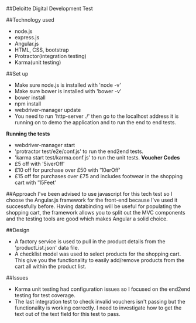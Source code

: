 ##Deloitte Digital Development Test

##Technology used
* node.js
* express.js
* Angular.js
* HTML, CSS, bootstrap
* Protractor(integration testing)
* Karma(unit testing)

##Set up
* Make sure node.js is installed with 'node -v'
* Make sure bower is installed with 'bower -v'
* bower install
* npm install
* webdriver-manager update
* You need to run 'http-server ./' then go to the localhost address it is running on to demo the application and to run the end to end tests.

**Running the tests**
* webdriver-manager start
* 'protractor test/e2e/conf.js' to run the end2end tests.
* 'karma start test/karma.conf.js' to run the unit tests.
**Voucher Codes**
* £5 off with '5iverOff'
* £10 off for purchase over £50 with '10erOff'
* £15 off for purchases over £75 and includes footwear in the shopping cart with '15Feet'

##Approach
I've been advised to use javascript for this tech test so I choose the Angular.js framework for the front-end because I've used it successfully before. Having databinding will be useful for populating the shopping cart, the framework allows you to split out the MVC components and the testing tools are good which makes Angular a solid choice.

##Design
* A factory service is used to pull in the product details from the 'productList.json' data file.
* A checklist model was used to select products for the shopping cart. This give you the functionality to easily add/remove products from the cart all within the product list.

##Issues
* Karma unit testing had configuration issues so I focused on the end2end testing for test coverage.
* The last integration test to check invalid vouchers isn't passing but the functionality is working correctly. I need to investigate how to get the text out of the text field for this test to pass.




